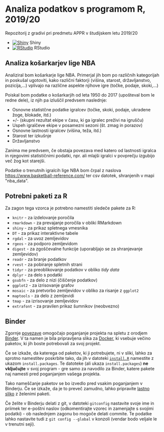 # Analiza podatkov s programom R, 2019/20

Repozitorij z gradivi pri predmetu APPR v študijskem letu 2019/20

* [![Shiny](http://mybinder.org/badge.svg)](http://mybinder.org/v2/gh/Babnik21/APPR-2019-20/master?urlpath=shiny/APPR-2019-20/projekt.Rmd) Shiny
* [![RStudio](http://mybinder.org/badge.svg)](http://mybinder.org/v2/gh/Babnik21/APPR-2019-20/master?urlpath=rstudio) RStudio

## Analiza košarkarjev lige NBA

Analiziral bom košarkarje lige NBA. Primerjal jih bom po različnih kategorijah in poskušal ugotoviti,
kako različni faktorji (višina, starost, državljanstvo, pozicija,...) vplivajo na različne aspekte njihove igre (točke, podaje, skoki,...)

Poiskal bom podatke o košarkarjih od leta 1950 do 2017 (upošteval bom le redne dele), iz njih pa izluščil predvsem naslednje:

* Osnovne statistčne podatke igralcev (točke, skoki, podaje, ukradene žoge, blokade, itd.)
* +/- (skupni rezultat ekipe v času, ki ga igralec preživi na igrušču)
* Uspeh igralčeve ekipe v posamezni sezoni (št. zmag in porazov)
* Osnovne lastnosti igralcev (višina, teža, itd.)
* Starost ter izkušnje
* Državljanstvo

Zanima me predvsem, če obstaja povezava med katero od lastnosti igralca in njegovimi statističnimi podatki,
npr. ali mlajši igralci v povprečju izgubijo več žog kot starejši.


Podatke o trenutnih igralcih lige NBA bom črpal z naslova https://www.basketball-reference.com/ ter csv datotek, shranjenih
v mapi "nba_data".


## Potrebni paketi za R

Za zagon tega vzorca je potrebno namestiti sledeče pakete za R:

* `knitr` - za izdelovanje poročila
* `rmarkdown` - za prevajanje poročila v obliki RMarkdown
* `shiny` - za prikaz spletnega vmesnika
* `DT` - za prikaz interaktivne tabele
* `rgdal` - za uvoz zemljevidov
* `rgeos` - za podporo zemljevidom
* `digest` - za zgoščevalne funkcije (uporabljajo se za shranjevanje zemljevidov)
* `readr` - za branje podatkov
* `rvest` - za pobiranje spletnih strani
* `tidyr` - za preoblikovanje podatkov v obliko *tidy data*
* `dplyr` - za delo s podatki
* `gsubfn` - za delo z nizi (čiščenje podatkov)
* `ggplot2` - za izrisovanje grafov
* `mosaic` - za pretvorbo zemljevidov v obliko za risanje z `ggplot2`
* `maptools` - za delo z zemljevidi
* `tmap` - za izrisovanje zemljevidov
* `extrafont` - za pravilen prikaz šumnikov (neobvezno)

## Binder

Zgornje [povezave](#analiza-podatkov-s-programom-r-201819)
omogočajo poganjanje projekta na spletu z orodjem [Binder](https://mybinder.org/).
V ta namen je bila pripravljena slika za [Docker](https://www.docker.com/),
ki vsebuje večino paketov, ki jih boste potrebovali za svoj projekt.

Če se izkaže, da katerega od paketov, ki ji potrebujete, ni v sliki,
lahko za sprotno namestitev poskrbite tako,
da jih v datoteki [`install.R`](install.R) namestite z ukazom `install.packages`.
Te datoteke (ali ukaza `install.packages`) **ne vključujte** v svoj program -
gre samo za navodilo za Binder, katere pakete naj namesti pred poganjanjem vašega projekta.

Tako nameščanje paketov se bo izvedlo pred vsakim poganjanjem v Binderju.
Če se izkaže, da je to preveč zamudno,
lahko pripravite [lastno sliko](https://github.com/jaanos/APPR-docker) z želenimi paketi.

Če želite v Binderju delati z git,
v datoteki `gitconfig` nastavite svoje ime in priimek ter e-poštni naslov
(odkomentirajte vzorec in zamenjajte s svojimi podatki) -
ob naslednjem zagonu bo mogoče delati commite.
Te podatke lahko nastavite tudi z `git config --global` v konzoli
(vendar bodo veljale le v trenutni seji).
